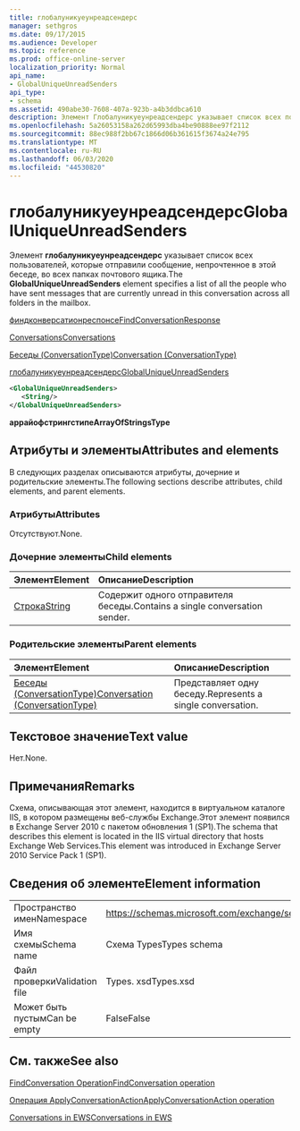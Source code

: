 ```yaml
---
title: глобалуникуеунреадсендерс
manager: sethgros
ms.date: 09/17/2015
ms.audience: Developer
ms.topic: reference
ms.prod: office-online-server
localization_priority: Normal
api_name:
- GlobalUniqueUnreadSenders
api_type:
- schema
ms.assetid: 490abe30-7608-407a-923b-a4b3ddbca610
description: Элемент Глобалуникуеунреадсендерс указывает список всех пользователей, которые отправили сообщение, непрочтенное в этой беседе, во всех папках почтового ящика.
ms.openlocfilehash: 5a26053158a262d65993dba4be90888ee97f2112
ms.sourcegitcommit: 88ec988f2bb67c1866d06b361615f3674a24e795
ms.translationtype: MT
ms.contentlocale: ru-RU
ms.lasthandoff: 06/03/2020
ms.locfileid: "44530820"
---
```

# <a name="globaluniqueunreadsenders"></a><span data-ttu-id="bf573-103">глобалуникуеунреадсендерс</span><span class="sxs-lookup"><span data-stu-id="bf573-103">GlobalUniqueUnreadSenders</span></span>

<span data-ttu-id="bf573-104">Элемент **глобалуникуеунреадсендерс** указывает список всех пользователей, которые отправили сообщение, непрочтенное в этой беседе, во всех папках почтового ящика.</span><span class="sxs-lookup"><span data-stu-id="bf573-104">The **GlobalUniqueUnreadSenders** element specifies a list of all the people who have sent messages that are currently unread in this conversation across all folders in the mailbox.</span></span> 
  
[<span data-ttu-id="bf573-105">финдконверсатионреспонсе</span><span class="sxs-lookup"><span data-stu-id="bf573-105">FindConversationResponse</span></span>](findconversationresponse.md)
  
[<span data-ttu-id="bf573-106">Conversations</span><span class="sxs-lookup"><span data-stu-id="bf573-106">Conversations</span></span>](conversations-ex15websvcsotherref.md)
  
[<span data-ttu-id="bf573-107">Беседы (ConversationType)</span><span class="sxs-lookup"><span data-stu-id="bf573-107">Conversation (ConversationType)</span></span>](conversation-conversationtype.md)
  
[<span data-ttu-id="bf573-108">глобалуникуеунреадсендерс</span><span class="sxs-lookup"><span data-stu-id="bf573-108">GlobalUniqueUnreadSenders</span></span>](globaluniqueunreadsenders.md)
  
```XML
<GlobalUniqueUnreadSenders>
   <String/>
</GlobalUniqueUnreadSenders>
```

 <span data-ttu-id="bf573-109">**аррайофстрингстипе**</span><span class="sxs-lookup"><span data-stu-id="bf573-109">**ArrayOfStringsType**</span></span>
## <a name="attributes-and-elements"></a><span data-ttu-id="bf573-110">Атрибуты и элементы</span><span class="sxs-lookup"><span data-stu-id="bf573-110">Attributes and elements</span></span>

<span data-ttu-id="bf573-111">В следующих разделах описываются атрибуты, дочерние и родительские элементы.</span><span class="sxs-lookup"><span data-stu-id="bf573-111">The following sections describe attributes, child elements, and parent elements.</span></span>
  
### <a name="attributes"></a><span data-ttu-id="bf573-112">Атрибуты</span><span class="sxs-lookup"><span data-stu-id="bf573-112">Attributes</span></span>

<span data-ttu-id="bf573-113">Отсутствуют.</span><span class="sxs-lookup"><span data-stu-id="bf573-113">None.</span></span>
  
### <a name="child-elements"></a><span data-ttu-id="bf573-114">Дочерние элементы</span><span class="sxs-lookup"><span data-stu-id="bf573-114">Child elements</span></span>

|<span data-ttu-id="bf573-115">**Элемент**</span><span class="sxs-lookup"><span data-stu-id="bf573-115">**Element**</span></span>|<span data-ttu-id="bf573-116">**Описание**</span><span class="sxs-lookup"><span data-stu-id="bf573-116">**Description**</span></span>|
|:-----|:-----|
|[<span data-ttu-id="bf573-117">Строка</span><span class="sxs-lookup"><span data-stu-id="bf573-117">String</span></span>](string.md) <br/> |<span data-ttu-id="bf573-118">Содержит одного отправителя беседы.</span><span class="sxs-lookup"><span data-stu-id="bf573-118">Contains a single conversation sender.</span></span>  <br/> |
   
### <a name="parent-elements"></a><span data-ttu-id="bf573-119">Родительские элементы</span><span class="sxs-lookup"><span data-stu-id="bf573-119">Parent elements</span></span>

|<span data-ttu-id="bf573-120">**Элемент**</span><span class="sxs-lookup"><span data-stu-id="bf573-120">**Element**</span></span>|<span data-ttu-id="bf573-121">**Описание**</span><span class="sxs-lookup"><span data-stu-id="bf573-121">**Description**</span></span>|
|:-----|:-----|
|[<span data-ttu-id="bf573-122">Беседы (ConversationType)</span><span class="sxs-lookup"><span data-stu-id="bf573-122">Conversation (ConversationType)</span></span>](conversation-conversationtype.md) <br/> |<span data-ttu-id="bf573-123">Представляет одну беседу.</span><span class="sxs-lookup"><span data-stu-id="bf573-123">Represents a single conversation.</span></span>  <br/> |
   
## <a name="text-value"></a><span data-ttu-id="bf573-124">Текстовое значение</span><span class="sxs-lookup"><span data-stu-id="bf573-124">Text value</span></span>

<span data-ttu-id="bf573-125">Нет.</span><span class="sxs-lookup"><span data-stu-id="bf573-125">None.</span></span>
  
## <a name="remarks"></a><span data-ttu-id="bf573-126">Примечания</span><span class="sxs-lookup"><span data-stu-id="bf573-126">Remarks</span></span>

<span data-ttu-id="bf573-127">Схема, описывающая этот элемент, находится в виртуальном каталоге IIS, в котором размещены веб-службы Exchange.Этот элемент появился в Exchange Server 2010 с пакетом обновления 1 (SP1).</span><span class="sxs-lookup"><span data-stu-id="bf573-127">The schema that describes this element is located in the IIS virtual directory that hosts Exchange Web Services.This element was introduced in Exchange Server 2010 Service Pack 1 (SP1).</span></span>
  
## <a name="element-information"></a><span data-ttu-id="bf573-128">Сведения об элементе</span><span class="sxs-lookup"><span data-stu-id="bf573-128">Element information</span></span>

|||
|:-----|:-----|
|<span data-ttu-id="bf573-129">Пространство имен</span><span class="sxs-lookup"><span data-stu-id="bf573-129">Namespace</span></span>  <br/> |https://schemas.microsoft.com/exchange/services/2006/types  <br/> |
|<span data-ttu-id="bf573-130">Имя схемы</span><span class="sxs-lookup"><span data-stu-id="bf573-130">Schema name</span></span>  <br/> |<span data-ttu-id="bf573-131">Схема Types</span><span class="sxs-lookup"><span data-stu-id="bf573-131">Types schema</span></span>  <br/> |
|<span data-ttu-id="bf573-132">Файл проверки</span><span class="sxs-lookup"><span data-stu-id="bf573-132">Validation file</span></span>  <br/> |<span data-ttu-id="bf573-133">Types. xsd</span><span class="sxs-lookup"><span data-stu-id="bf573-133">Types.xsd</span></span>  <br/> |
|<span data-ttu-id="bf573-134">Может быть пустым</span><span class="sxs-lookup"><span data-stu-id="bf573-134">Can be empty</span></span>  <br/> |<span data-ttu-id="bf573-135">False</span><span class="sxs-lookup"><span data-stu-id="bf573-135">False</span></span>  <br/> |
   
## <a name="see-also"></a><span data-ttu-id="bf573-136">См. также</span><span class="sxs-lookup"><span data-stu-id="bf573-136">See also</span></span>



[<span data-ttu-id="bf573-137">FindConversation Operation</span><span class="sxs-lookup"><span data-stu-id="bf573-137">FindConversation operation</span></span>](findconversation-operation.md)
  
[<span data-ttu-id="bf573-138">Операция ApplyConversationAction</span><span class="sxs-lookup"><span data-stu-id="bf573-138">ApplyConversationAction operation</span></span>](applyconversationaction-operation.md)


[<span data-ttu-id="bf573-139">Conversations in EWS</span><span class="sxs-lookup"><span data-stu-id="bf573-139">Conversations in EWS</span></span>](https://msdn.microsoft.com/library/91e64629-db6c-4c94-9dcb-d386232e8467%28Office.15%29.aspx)

